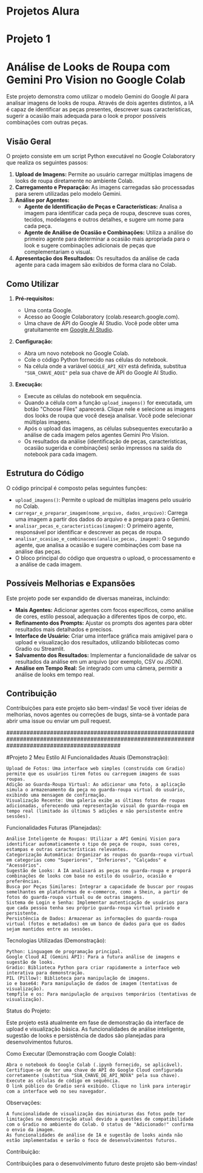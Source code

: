 # Projetos Alura

# Projeto 1 

# Análise de Looks de Roupa com Gemini Pro Vision no Google Colab

Este projeto demonstra como utilizar o modelo Gemini do Google AI para analisar imagens de looks de roupa. Através de dois agentes distintos, a IA é capaz de identificar as peças presentes, descrever suas características, sugerir a ocasião mais adequada para o look e propor possíveis combinações com outras peças.

## Visão Geral

O projeto consiste em um script Python executável no Google Colaboratory que realiza os seguintes passos:

1.  **Upload de Imagens:** Permite ao usuário carregar múltiplas imagens de looks de roupa diretamente no ambiente Colab.
2.  **Carregamento e Preparação:** As imagens carregadas são processadas para serem utilizadas pelo modelo Gemini.
3.  **Análise por Agentes:**
    * **Agente de Identificação de Peças e Características:** Analisa a imagem para identificar cada peça de roupa, descreve suas cores, tecidos, modelagens e outros detalhes, e sugere um nome para cada peça.
    * **Agente de Análise de Ocasião e Combinações:** Utiliza a análise do primeiro agente para determinar a ocasião mais apropriada para o look e sugere combinações adicionais de peças que complementariam o visual.
4.  **Apresentação dos Resultados:** Os resultados da análise de cada agente para cada imagem são exibidos de forma clara no Colab.

## Como Utilizar

1.  **Pré-requisitos:**
    * Uma conta Google.
    * Acesso ao Google Colaboratory (colab.research.google.com).
    * Uma chave de API do Google AI Studio. Você pode obter uma gratuitamente em [Google AI Studio](https://makersuite.google.com/app/apikey).

2.  **Configuração:**
    * Abra um novo notebook no Google Colab.
    * Cole o código Python fornecido nas células do notebook.
    * Na célula onde a variável `GOOGLE_API_KEY` está definida, substitua `"SUA_CHAVE_AQUI"` pela sua chave de API do Google AI Studio.

3.  **Execução:**
    * Execute as células do notebook em sequência.
    * Quando a célula com a função `upload_imagens()` for executada, um botão "Choose Files" aparecerá. Clique nele e selecione as imagens dos looks de roupa que você deseja analisar. Você pode selecionar múltiplas imagens.
    * Após o upload das imagens, as células subsequentes executarão a análise de cada imagem pelos agentes Gemini Pro Vision.
    * Os resultados da análise (identificação de peças, características, ocasião sugerida e combinações) serão impressos na saída do notebook para cada imagem.

## Estrutura do Código

O código principal é composto pelas seguintes funções:

* `upload_imagens()`: Permite o upload de múltiplas imagens pelo usuário no Colab.
* `carregar_e_preparar_imagem(nome_arquivo, dados_arquivo)`: Carrega uma imagem a partir dos dados do arquivo e a prepara para o Gemini.
* `analisar_pecas_e_caracteristicas(imagem)`: O primeiro agente, responsável por identificar e descrever as peças de roupa.
* `analisar_ocasiao_e_combinacoes(analise_pecas, imagem)`: O segundo agente, que analisa a ocasião e sugere combinações com base na análise das peças.
* O bloco principal do código que orquestra o upload, o processamento e a análise de cada imagem.

## Possíveis Melhorias e Expansões

Este projeto pode ser expandido de diversas maneiras, incluindo:

* **Mais Agentes:** Adicionar agentes com focos específicos, como análise de cores, estilo pessoal, adequação a diferentes tipos de corpo, etc.
* **Refinamento dos Prompts:** Ajustar os prompts dos agentes para obter resultados mais detalhados e precisos.
* **Interface de Usuário:** Criar uma interface gráfica mais amigável para o upload e visualização dos resultados, utilizando bibliotecas como Gradio ou Streamlit.
* **Salvamento dos Resultados:** Implementar a funcionalidade de salvar os resultados da análise em um arquivo (por exemplo, CSV ou JSON).
* **Análise em Tempo Real:** Se integrado com uma câmera, permitir a análise de looks em tempo real.

## Contribuição

Contribuições para este projeto são bem-vindas! Se você tiver ideias de melhorias, novos agentes ou correções de bugs, sinta-se à vontade para abrir uma issue ou enviar um pull request.






##################################################################################################################################################

#Projeto 2
Meu Estilo AI
Funcionalidades Atuais (Demonstração):

    Upload de Fotos: Uma interface web simples (construída com Gradio) permite que os usuários tirem fotos ou carreguem imagens de suas roupas.
    Adição ao Guarda-Roupa Virtual: Ao adicionar uma foto, a aplicação simula o armazenamento da peça no guarda-roupa virtual do usuário, exibindo uma mensagem de confirmação.
    Visualização Recente: Uma galeria exibe as últimas fotos de roupas adicionadas, oferecendo uma representação visual do guarda-roupa em tempo real (limitado às últimas 5 adições e não persistente entre sessões).

Funcionalidades Futuras (Planejadas):

    Análise Inteligente de Roupas: Utilizar a API Gemini Vision para identificar automaticamente o tipo de peça de roupa, suas cores, estampas e outras características relevantes.
    Categorização Automática: Organizar as roupas do guarda-roupa virtual em categorias como "Superiores", "Inferiores", "Calçados" e "Acessórios".
    Sugestão de Looks: A IA analisará as peças no guarda-roupa e proporá combinações de looks com base no estilo do usuário, ocasião e preferências.
    Busca por Peças Similares: Integrar a capacidade de buscar por roupas semelhantes em plataformas de e-commerce, como a Shein, a partir de fotos do guarda-roupa virtual ou de outras imagens.
    Sistema de Login e Senha: Implementar autenticação de usuários para que cada pessoa tenha seu próprio guarda-roupa virtual privado e persistente.
    Persistência de Dados: Armazenar as informações do guarda-roupa virtual (fotos e metadados) em um banco de dados para que os dados sejam mantidos entre as sessões.

Tecnologias Utilizadas (Demonstração):

    Python: Linguagem de programação principal.
    Google Cloud AI (Gemini API): Para a futura análise de imagens e sugestão de looks.
    Gradio: Biblioteca Python para criar rapidamente a interface web interativa para demonstração.
    PIL (Pillow): Biblioteca para manipulação de imagens.
    io e base64: Para manipulação de dados de imagem (tentativas de visualização).
    tempfile e os: Para manipulação de arquivos temporários (tentativas de visualização).

Status do Projeto:

Este projeto está atualmente em fase de demonstração da interface de upload e visualização básica. As funcionalidades de análise inteligente, sugestão de looks e persistência de dados são planejadas para desenvolvimentos futuros.

Como Executar (Demonstração com Google Colab):

    Abra o notebook do Google Colab (.ipynb fornecido, se aplicável).
    Certifique-se de ter uma chave de API do Google Cloud configurada corretamente (substitua "SUA_CHAVE_DE_API_NOVA" pela sua chave).
    Execute as células de código em sequência.
    O link público do Gradio será exibido. Clique no link para interagir com a interface web no seu navegador.

Observações:

    A funcionalidade de visualização das miniaturas das fotos pode ter limitações na demonstração atual devido a questões de compatibilidade com o Gradio no ambiente do Colab. O status de "Adicionado!" confirma o envio da imagem.
    As funcionalidades de análise de IA e sugestão de looks ainda não estão implementadas e serão o foco de desenvolvimentos futuros.

Contribuição:

Contribuições para o desenvolvimento futuro deste projeto são bem-vindas!
